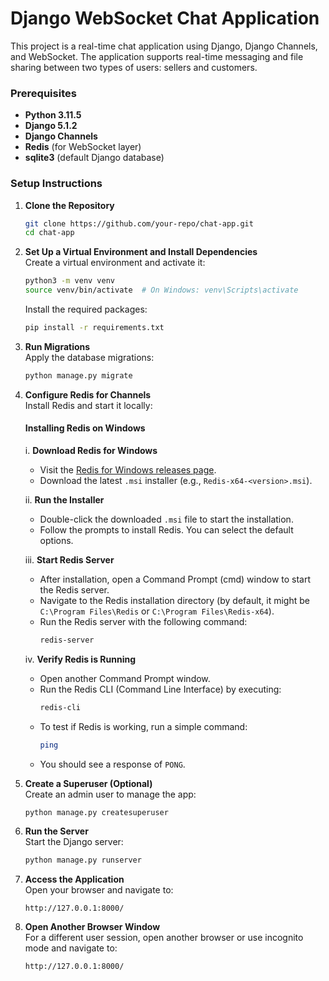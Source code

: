 # Django WebSocket Chat Application

This project is a real-time chat application using Django, Django Channels, and WebSocket. The application supports real-time messaging and file sharing between two types of users: sellers and customers.

### Prerequisites
- **Python 3.11.5**
- **Django 5.1.2**
- **Django Channels**
- **Redis** (for WebSocket layer)
- **sqlite3** (default Django database)

### Setup Instructions

1. **Clone the Repository**
    ```bash
    git clone https://github.com/your-repo/chat-app.git
    cd chat-app
    ```

2. **Set Up a Virtual Environment and Install Dependencies**  
   Create a virtual environment and activate it:
    ```bash
    python3 -m venv venv
    source venv/bin/activate  # On Windows: venv\Scripts\activate
    ```
   Install the required packages:
    ```bash
    pip install -r requirements.txt
    ```

3. **Run Migrations**  
   Apply the database migrations:
    ```bash
    python manage.py migrate
    ```

4. **Configure Redis for Channels**  
   Install Redis and start it locally:

   #### Installing Redis on Windows

   i. **Download Redis for Windows**
      - Visit the [Redis for Windows releases page](https://github.com/microsoftarchive/redis/releases).
      - Download the latest `.msi` installer (e.g., `Redis-x64-<version>.msi`).

   ii. **Run the Installer**
      - Double-click the downloaded `.msi` file to start the installation.
      - Follow the prompts to install Redis. You can select the default options.

   iii. **Start Redis Server**
      - After installation, open a Command Prompt (cmd) window to start the Redis server.
      - Navigate to the Redis installation directory (by default, it might be `C:\Program Files\Redis` or `C:\Program Files\Redis-x64`).
      - Run the Redis server with the following command:
        ```bash
        redis-server
        ```

   iv. **Verify Redis is Running**
      - Open another Command Prompt window.
      - Run the Redis CLI (Command Line Interface) by executing:
        ```bash
        redis-cli
        ```
      - To test if Redis is working, run a simple command:
        ```bash
        ping
        ```
      - You should see a response of `PONG`.

5. **Create a Superuser (Optional)**  
   Create an admin user to manage the app:
    ```bash
    python manage.py createsuperuser
    ```

6. **Run the Server**  
   Start the Django server:
    ```bash
    python manage.py runserver
    ```

7. **Access the Application**  
   Open your browser and navigate to:
    ```
    http://127.0.0.1:8000/
    ```

8. **Open Another Browser Window**  
   For a different user session, open another browser or use incognito mode and navigate to:
    ```
    http://127.0.0.1:8000/
    ```
